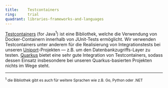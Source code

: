 ```yaml
---
title:    Testcontainers  
ring:     trial  
quadrant: libraries-frameworks-and-languages
---
```


[Testcontainers][testcontainers] (for Java<sup>1</sup>) ist eine Bibliothek, welche die Verwendung von Docker-Containern
innerhalb von JUnit-Tests ermöglicht. Wir verwenden Testcontainers unter anderem für die Realisierung von
Integrationstests bei unseren [Uniport][uniport]-Projekten — z.B. um den Datenbankzugriffs-Layer zu testen.
[Quarkus][quarkus] bietet eine sehr gute Integration von Testcontainers, sodass dessen Einsatz insbesondere bei unseren
Quarkus-basierten Projekten nichts im Wege steht.
___

<small><sup>1</sup> die Bibliothek gibt es auch für weitere Sprachen wie z.B. Go, Python oder .NET</small>

[testcontainers]: https://www.testcontainers.org/
[quarkus]: ../libraries-frameworks-and-languages/quarkus.html
[uniport]: https://uniport.ch/


